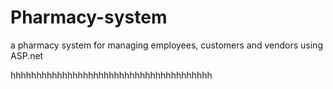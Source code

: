 # Pharmacy-system
a pharmacy system for managing employees, customers and vendors using ASP.net 



hhhhhhhhhhhhhhhhhhhhhhhhhhhhhhhhhhhhhhh